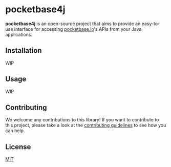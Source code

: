# pocketbase4j

**pocketbase4j** is an open-source project that aims to provide an easy-to-use interface for accessing [pocketbase.io](https://pocketbase.io)'s APIs from your Java applications.

## Installation

WIP

## Usage

WIP

## Contributing

We welcome any contributions to this library! If you want to contribute to this project, please take a look at the [contributing guidelines](CONTRIBUTING.md) to see how you can help.

## License

[MIT](LICENSE)

